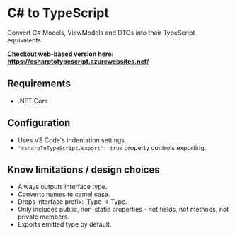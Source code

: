 # C# to TypeScript

Convert C# Models, ViewModels and DTOs into their TypeScript equivalents.

**Checkout web-based version here: https://csharptotypescript.azurewebsites.net/**

## Requirements

- .NET Core

## Configuration

- Uses VS Code's indentation settings.
- `"csharpToTypeScript.export": true` property controls exporting.

## Know limitations / design choices

- Always outputs interface type.
- Converts names to camel case.
- Drops interface prefix: IType -> Type.
- Only includes public, non-static properties - not fields, not methods, not private members.
- Exports emitted type by default.

